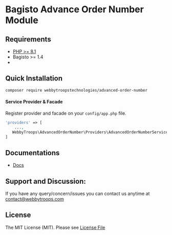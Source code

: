 # Bagisto Advance Order Number Module

## Requirements
- [PHP >= 8.1](http://php.net/)
- Bagisto >= 1.4 
- 
## Quick Installation

```bash
composer require webbytroopstechnologies/advanced-order-number
```
#### Service Provider & Facade 

Register provider and facade on your `config/app.php` file.
```php
'providers' => [
    ...,
   WebbyTroops\AdvancedOrderNumber\Providers\AdvancedOrderNumberServiceProvider::class
]

```
## Documentations
- [Docs](https://store.webbytroops.com/downloadable/download/sample/sample_id/27/)

## Support and Discussion:
If you have any query/concern/issues you can contact us anytime at
contact@webbytroops.com
## License

The MIT License (MIT). Please see [License File](https://github.com/webbytroopstechnologies/advanced-order-number/blob/main/LICENSE.md)
